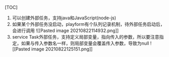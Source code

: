 [TOC]

1. 可以创建外部任务，支持java和JavaScript(node-js)
2. 如果某个外部任务没启动，playform有个队列记录机制，待外部任务启动后，会进行调用
![[Pasted image 20210822114932.png]]
3. service Task外部任务，支持定义局部变量，指向传入的参数，所以要注意指定，如果与传入参数名一样，则局部变量会覆盖传入参数，导致为null
![[Pasted image 20210822125151.png]]